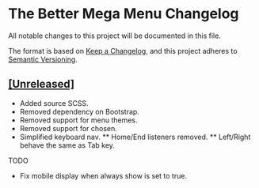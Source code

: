 # The Better Mega Menu Changelog

All notable changes to this project will be documented in this file.

The format is based on [Keep a Changelog](https://keepachangelog.com/en/1.0.0/),
and this project adheres to [Semantic Versioning](https://semver.org/spec/v2.0.0.html).

## [\[Unreleased\]](https://www.drupal.org/project/tb_megamenu/releases/8.x-2.x)

- Added source SCSS.
- Removed dependency on Bootstrap.
- Removed support for menu themes.
- Removed support for chosen.
- Simplified keyboard nav.
  ** Home/End listeners removed.
  ** Left/Right behave the same as Tab key.

TODO

- Fix mobile display when always show is set to true.
